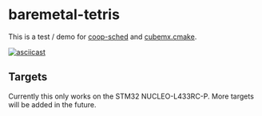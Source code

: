 # baremetal-tetris

This is a test / demo for [coop-sched](https://github.com/patrislav1/coop-sched) and [cubemx.cmake](https://github.com/patrislav1/cubemx.cmake).

[![asciicast](https://asciinema.org/a/460701.png)](https://asciinema.org/a/460701)

## Targets

Currently this only works on the STM32 NUCLEO-L433RC-P. More targets will be added in the future.

